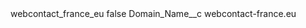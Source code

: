 <?xml version="1.0" encoding="UTF-8"?>
<CustomMetadata xmlns="http://soap.sforce.com/2006/04/metadata" xmlns:xsi="http://www.w3.org/2001/XMLSchema-instance" xmlns:xsd="http://www.w3.org/2001/XMLSchema">
    <label>webcontact_france_eu</label>
    <protected>false</protected>
    <values>
        <field>Domain_Name__c</field>
        <value xsi:type="xsd:string">webcontact-france.eu</value>
    </values>
</CustomMetadata>

